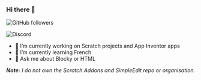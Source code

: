 ### Hi there 👋

![GitHub followers](https://img.shields.io/github/followers/thecoder876?label=Followers&style=social)

![Discord](https://img.shields.io/discord/790654326804316221?label=Discord&logo=Discord&style=social)

- 🔭 I’m currently working on Scratch projects and App Inventor apps
- 🌱 I’m currently learning French
- 💬 Ask me about Blocky or HTML

_**Note:** I do not own the Scratch Addons and SimpleEdit repo or organisation._
